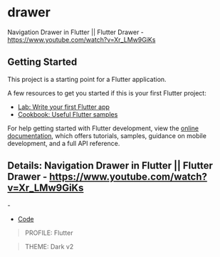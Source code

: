 # drawer

Navigation Drawer in Flutter || Flutter Drawer - https://www.youtube.com/watch?v=Xr_LMw9GiKs

## Getting Started

This project is a starting point for a Flutter application.

A few resources to get you started if this is your first Flutter project:

- [Lab: Write your first Flutter app](https://docs.flutter.dev/get-started/codelab)
- [Cookbook: Useful Flutter samples](https://docs.flutter.dev/cookbook)

For help getting started with Flutter development, view the
[online documentation](https://docs.flutter.dev/), which offers tutorials,
samples, guidance on mobile development, and a full API reference.



## Details:  Navigation Drawer in Flutter || Flutter Drawer - https://www.youtube.com/watch?v=Xr_LMw9GiKs
    
-[]()     
- [Code]()     

> PROFILE: Flutter    

> THEME: Dark v2    

